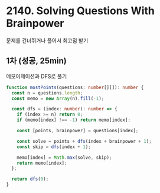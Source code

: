 # 2140. Solving Questions With Brainpower

문제를 건너뛰거나 풀어서 최고점 받기

## 1차 (성공, 25min)

메모이제이션과 DFS로 풀기

```ts
function mostPoints(questions: number[][]): number {
  const n = questions.length;
  const memo = new Array(n).fill(-1);

  const dfs = (index: number): number => {
    if (index >= n) return 0;
    if (memo[index] !== -1) return memo[index];

    const [points, brainpower] = questions[index];

    const solve = points + dfs(index + brainpower + 1);
    const skip = dfs(index + 1);

    memo[index] = Math.max(solve, skip);
    return memo[index];
  };

  return dfs(0);
}
```